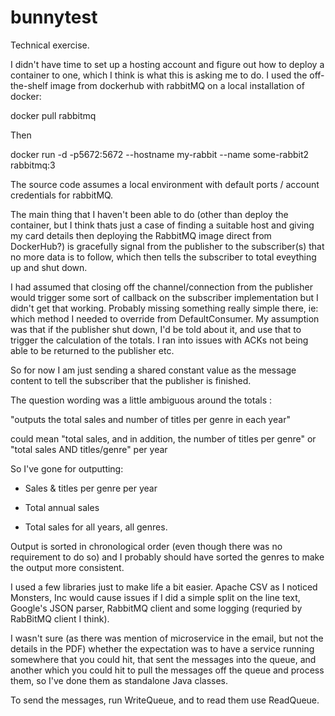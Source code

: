 # bunnytest
Technical exercise.


I didn't have time to set up a hosting account and figure out how to deploy a container to one, which I think is what this is asking me to do.  I used the off-the-shelf image from dockerhub with rabbitMQ on a local installation of docker:

docker pull rabbitmq

Then

docker run -d -p5672:5672 --hostname my-rabbit --name some-rabbit2 rabbitmq:3

The source code assumes a local environment with default ports / account credentials for rabbitMQ.

The main thing that I haven't been able to do (other than deploy the container, but I think thats just a case of finding a suitable host and giving my card details then deploying the RabbitMQ image direct from DockerHub?) is gracefully signal from the publisher to the subscriber(s) that no more data is to follow, which then tells the subscriber to total eveything up and shut down. 

I had assumed that closing off the channel/connection from the publisher would trigger some sort of callback on the subscriber implementation but I didn't get that working.  Probably missing something really simple there, ie: which method I needed to override from DefaultConsumer.  My assumption was that if the publisher shut down, I'd be told about it, and use that to trigger the calculation of the totals.  I ran into issues with ACKs not being able to be returned to the publisher etc.

So for now I am just sending a shared constant value as the message content to tell the subscriber that the publisher is finished.

The question wording was a little ambiguous around the totals :

"outputs the total sales and number of titles per genre in each year"

could mean "total sales, and in addition, the number of titles per genre" or "total sales AND titles/genre" per year

So I've gone for outputting:

- Sales & titles per genre per year

- Total annual sales

- Total sales for all years, all genres.

Output is sorted in chronological order (even though there was no requirement to do so) and I probably should have sorted the genres to make the output more consistent.

I used a few libraries just to make life a bit easier.  Apache CSV as I noticed Monsters, Inc would cause issues if I did a simple split on the line text, Google's JSON parser, RabbitMQ client and some logging (requried by RabBitMQ client I think).

I wasn't sure (as there was mention of microservice in the email, but not the details in the PDF) whether the expectation was to have a service running somewhere that you could hit, that sent the messages into the queue, and another which you could hit to pull the messages off the queue and process them, so I've done them as standalone Java classes.

To send the messages, run WriteQueue, and to read them use ReadQueue.

